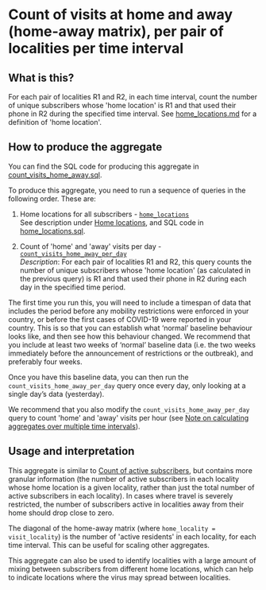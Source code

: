 # Count of visits at home and away (home-away matrix), per pair of localities per time interval

## What is this?

For each pair of localities R1 and R2, in each time interval, count the number of unique subscribers whose 'home location' is R1 and that used their phone in R2 during the specified time interval. See [home_locations.md](home_locations.md) for a definition of 'home location'.

## How to produce the aggregate

You can find the SQL code for producing this aggregate in [count_visits_home_away.sql](count_visits_home_away.sql).

To produce this aggregate, you need to run a sequence of queries in the following order. These are:

1. Home locations for all subscribers - [`home_locations`](home_locations.sql#L5-L44)  
    See description under [Home locations](home_locations.md), and SQL code in [home_locations.sql](home_locations.sql).

2. Count of 'home' and 'away' visits per day - [`count_visits_home_away_per_day`](count_visits_home_away.sql#L5-L33)  
    *Description*: For each pair of localities R1 and R2, this query counts the number of unique subscribers whose 'home location' (as calculated in the previous query) is R1 and that used their phone in R2 during each day in the specified time period.

The first time you run this, you will need to include a timespan of data that includes the period before any mobility restrictions were enforced in your country, or before the first cases of COVID-19 were reported in your country. This is so that you can establish what ‘normal’ baseline behaviour looks like, and then see how this behaviour changed. We recommend that you include at least two weeks of ‘normal’ baseline data (i.e. the two weeks immediately before the announcement of restrictions or the outbreak), and preferably four weeks.

Once you have this baseline data, you can then run the `count_visits_home_away_per_day` query once every day, only looking at a single day’s data (yesterday).

We recommend that you also modify the `count_visits_home_away_per_day` query to count 'home' and 'away' visits per hour (see [Note on calculating aggregates over multiple time intervals](README.md#calculating-aggregates-over-multiple-time-intervals-and-locality-sizes)).

## Usage and interpretation

This aggregate is similar to [Count of active subscribers](count_subscribers.md), but contains more granular information (the number of active subscribers in each locality whose home location is a given locality, rather than just the total number of active subscribers in each locality). In cases where travel is severely restricted, the number of subscribers active in localities away from their home should drop close to zero.

The diagonal of the home-away matrix (where `home_locality = visit_locality`) is the number of 'active residents' in each locality, for each time interval. This can be useful for scaling other aggregates.

This aggregate can also be used to identify localities with a large amount of mixing between subscribers from different home locations, which can help to indicate locations where the virus may spread between localities.
